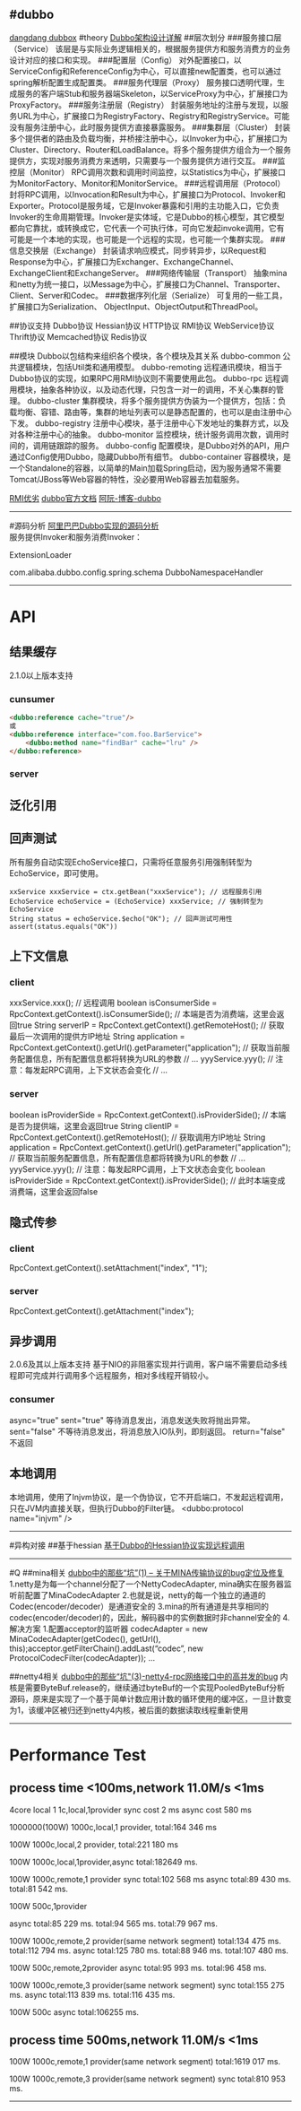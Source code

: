 #dubbo
---
[dangdang dubbox](https://github.com/dangdangdotcom/dubbox)
#theory
[Dubbo架构设计详解](http://shiyanjun.cn/archives/325.html)
##层次划分
###服务接口层（Service）
该层是与实际业务逻辑相关的，根据服务提供方和服务消费方的业务设计对应的接口和实现。
###配置层（Config）
对外配置接口，以ServiceConfig和ReferenceConfig为中心，可以直接new配置类，也可以通过spring解析配置生成配置类。
###服务代理层（Proxy）
服务接口透明代理，生成服务的客户端Stub和服务器端Skeleton，以ServiceProxy为中心，扩展接口为ProxyFactory。
###服务注册层（Registry）
封装服务地址的注册与发现，以服务URL为中心，扩展接口为RegistryFactory、Registry和RegistryService。可能没有服务注册中心，此时服务提供方直接暴露服务。
###集群层（Cluster）
封装多个提供者的路由及负载均衡，并桥接注册中心，以Invoker为中心，扩展接口为Cluster、Directory、Router和LoadBalance。将多个服务提供方组合为一个服务提供方，实现对服务消费方来透明，只需要与一个服务提供方进行交互。
###监控层（Monitor）
RPC调用次数和调用时间监控，以Statistics为中心，扩展接口为MonitorFactory、Monitor和MonitorService。
###远程调用层（Protocol）
封将RPC调用，以Invocation和Result为中心，扩展接口为Protocol、Invoker和Exporter。Protocol是服务域，它是Invoker暴露和引用的主功能入口，它负责Invoker的生命周期管理。Invoker是实体域，它是Dubbo的核心模型，其它模型都向它靠扰，或转换成它，它代表一个可执行体，可向它发起invoke调用，它有可能是一个本地的实现，也可能是一个远程的实现，也可能一个集群实现。
###信息交换层（Exchange）
封装请求响应模式，同步转异步，以Request和Response为中心，扩展接口为Exchanger、ExchangeChannel、ExchangeClient和ExchangeServer。
###网络传输层（Transport）
抽象mina和netty为统一接口，以Message为中心，扩展接口为Channel、Transporter、Client、Server和Codec。
###数据序列化层（Serialize）
可复用的一些工具，扩展接口为Serialization、 ObjectInput、ObjectOutput和ThreadPool。


##协议支持
Dubbo协议
Hessian协议
HTTP协议
RMI协议
WebService协议
Thrift协议
Memcached协议
Redis协议

##模块
Dubbo以包结构来组织各个模块，各个模块及其关系
dubbo-common 公共逻辑模块，包括Util类和通用模型。
dubbo-remoting 远程通讯模块，相当于Dubbo协议的实现，如果RPC用RMI协议则不需要使用此包。
dubbo-rpc 远程调用模块，抽象各种协议，以及动态代理，只包含一对一的调用，不关心集群的管理。
dubbo-cluster 集群模块，将多个服务提供方伪装为一个提供方，包括：负载均衡、容错、路由等，集群的地址列表可以是静态配置的，也可以是由注册中心下发。
dubbo-registry 注册中心模块，基于注册中心下发地址的集群方式，以及对各种注册中心的抽象。
dubbo-monitor 监控模块，统计服务调用次数，调用时间的，调用链跟踪的服务。
dubbo-config 配置模块，是Dubbo对外的API，用户通过Config使用Dubbo，隐藏Dubbo所有细节。
dubbo-container 容器模块，是一个Standalone的容器，以简单的Main加载Spring启动，因为服务通常不需要Tomcat/JBoss等Web容器的特性，没必要用Web容器去加载服务。


[RMI优劣](http://www.51testing.com/html/38/225738-222944.html)
[dubbo官方文档](http://www.51testing.com/html/38/225738-222944.html)
[阿阮-博客-dubbo](http://my.oschina.net/aruan/blog?catalog=578563)




---
#源码分析
[阿里巴巴Dubbo实现的源码分析](http://blog.csdn.net/aisoo/article/details/8286875)    
服务提供Invoker和服务消费Invoker：

ExtensionLoader

com.alibaba.dubbo.config.spring.schema
DubboNamespaceHandler





---
# API
## 结果缓存
2.1.0以上版本支持
### cunsumer
```html
<dubbo:reference cache="true"/>
或
<dubbo:reference interface="com.foo.BarService">
    <dubbo:method name="findBar" cache="lru" />
</dubbo:reference>
```
### server


## 泛化引用

## 回声测试
所有服务自动实现EchoService接口，只需将任意服务引用强制转型为EchoService，即可使用。
```
xxService xxxService = ctx.getBean("xxxService"); // 远程服务引用
EchoService echoService = (EchoService) xxxService; // 强制转型为EchoService
String status = echoService.$echo("OK"); // 回声测试可用性
assert(status.equals("OK"))
```

## 上下文信息
### client

xxxService.xxx(); // 远程调用
boolean isConsumerSide = RpcContext.getContext().isConsumerSide(); // 本端是否为消费端，这里会返回true
String serverIP = RpcContext.getContext().getRemoteHost(); // 获取最后一次调用的提供方IP地址
String application = RpcContext.getContext().getUrl().getParameter("application"); // 获取当前服务配置信息，所有配置信息都将转换为URL的参数
// ...
yyyService.yyy(); // 注意：每发起RPC调用，上下文状态会变化
// ...

### server 
boolean isProviderSide = RpcContext.getContext().isProviderSide(); // 本端是否为提供端，这里会返回true
        String clientIP = RpcContext.getContext().getRemoteHost(); // 获取调用方IP地址
        String application = RpcContext.getContext().getUrl().getParameter("application"); // 获取当前服务配置信息，所有配置信息都将转换为URL的参数
        // ...
        yyyService.yyy(); // 注意：每发起RPC调用，上下文状态会变化
        boolean isProviderSide = RpcContext.getContext().isProviderSide(); // 此时本端变成消费端，这里会返回false

## 隐式传参
### client
RpcContext.getContext().setAttachment("index", "1"); 
### server
RpcContext.getContext().getAttachment("index"); 

## 异步调用
2.0.6及其以上版本支持
基于NIO的非阻塞实现并行调用，客户端不需要启动多线程即可完成并行调用多个远程服务，相对多线程开销较小。
### consumer
async="true"
sent="true" 等待消息发出，消息发送失败将抛出异常。
sent="false" 不等待消息发出，将消息放入IO队列，即刻返回。
return="false" 不返回

## 本地调用
本地调用，使用了Injvm协议，是一个伪协议，它不开启端口，不发起远程调用，只在JVM内直接关联，但执行Dubbo的Filter链。
<dubbo:protocol name="injvm" />




---
#异构对接
##基于hessian
[基于Dubbo的Hessian协议实现远程调用](http://shiyanjun.cn/archives/349.html)




---
#Q
##mina相关
[dubbo中的那些“坑”(1) – 关于MINA传输协议的bug定位及修复](http://www.tuicool.com/articles/RJZ3uuY)
1.netty是为每一个channel分配了一个NettyCodecAdapter, mina确实在服务器监听前配置了MinaCodecAdapter
2.也就是说，netty的每一个独立的通道的Codec(encoder/decoder）是通道安全的
3.mina的所有通道是共享相同的codec(encoder/decoder)的，因此，解码器中的实例数据时非channel安全的
4.解决方案
1.配置acceptor的监听器
codecAdapter = new MinaCodecAdapter(getCodec(), getUrl(), this);acceptor.getFilterChain().addLast(“codec”, new ProtocolCodecFilter(codecAdapter));
...

##netty4相关
[dubbo中的那些“坑"(3)-netty4-rpc网络接口中的高并发的bug](http://my.oschina.net/aruan/blog/351622)
内核是需要ByteBuf.release的，继续通过byteBuf的一个实现PooledByteBuf分析源码，原来是实现了一个基于简单计数应用计数的循环使用的缓冲区，一旦计数变为1，该缓冲区被归还到netty4内核，被后面的数据读取线程重新使用




---
# Performance Test
## process time <100ms,network 11.0M/s <1ms
4core
local
1 1c,local,1provider
sync
cost 2 ms
async
cost 580 ms

1000000(100W) 1000c,local,1 provider,
total:164 346 ms

100W 1000c,local,2 provider,
total:221 180 ms

100W 1000c,local,1provider,async
total:182649 ms.

100W 1000c,remote,1 provider
sync
total:102 568 ms
async
total:89 430 ms.
total:81 542 ms.

100W 500c,1provider

async
total:85 229 ms.
total:94 565 ms.
total:79 967 ms.

100W 1000c,remote,2 provider(same network segment)
total:134 475 ms.
total:112 794 ms.
async
total:125 780 ms.
total:88 946 ms.
total:107 480 ms.

100W 500c,remote,2provider
async
total:95 993 ms.
total:96 458 ms.

100W 1000c,remote,3 provider(same network segment)
sync
total:155 275 ms.
async
total:113 839 ms.
total:116 435 ms.

100W 500c
async
total:106255 ms.

## process time 500ms,network 11.0M/s <1ms
100W 1000c,remote,1 provider(same network segment)
total:1619 017 ms.

100W 1000c,remote,3 provider(same network segment)
sync
total:810 953 ms.

----



